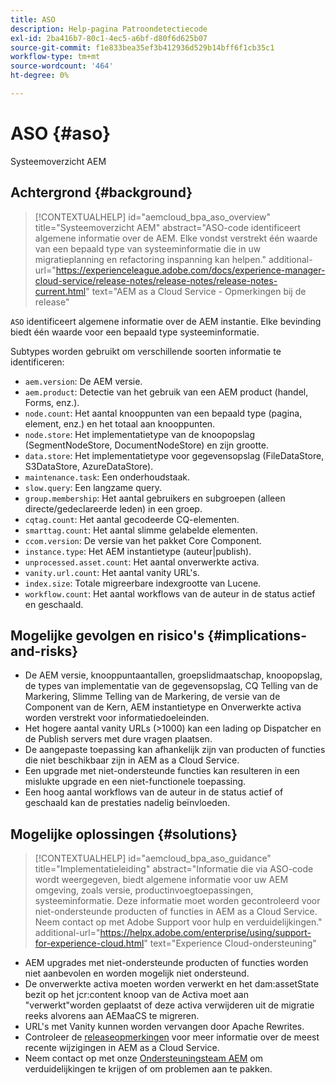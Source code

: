 ```yaml
---
title: ASO
description: Help-pagina Patroondetectiecode
exl-id: 2ba416b7-80c1-4ec5-a6bf-d80f6d625b07
source-git-commit: f1e833bea35ef3b412936d529b14bff6f1cb35c1
workflow-type: tm+mt
source-wordcount: '464'
ht-degree: 0%

---
```


# ASO {#aso}

Systeemoverzicht AEM

## Achtergrond {#background}

>[!CONTEXTUALHELP]
>id="aemcloud_bpa_aso_overview"
>title="Systeemoverzicht AEM"
>abstract="ASO-code identificeert algemene informatie over de AEM. Elke vondst verstrekt één waarde van een bepaald type van systeeminformatie die in uw migratieplanning en refactoring inspanning kan helpen."
>additional-url="https://experienceleague.adobe.com/docs/experience-manager-cloud-service/release-notes/release-notes/release-notes-current.html" text="AEM as a Cloud Service - Opmerkingen bij de release"

`ASO` identificeert algemene informatie over de AEM instantie. Elke bevinding biedt één waarde voor een bepaald type systeeminformatie.

Subtypes worden gebruikt om verschillende soorten informatie te identificeren:

* `aem.version`: De AEM versie.
* `aem.product`: Detectie van het gebruik van een AEM product (handel, Forms, enz.).
* `node.count`: Het aantal knooppunten van een bepaald type (pagina, element, enz.) en het totaal aan knooppunten.
* `node.store`: Het implementatietype van de knoopopslag (SegmentNodeStore, DocumentNodeStore) en zijn grootte.
* `data.store`: Het implementatietype voor gegevensopslag (FileDataStore, S3DataStore, AzureDataStore).
* `maintenance.task`: Een onderhoudstaak.
* `slow.query`: Een langzame query.
* `group.membership`: Het aantal gebruikers en subgroepen (alleen directe/gedeclareerde leden) in een groep.
* `cqtag.count`: Het aantal gecodeerde CQ-elementen.
* `smarttag.count`: Het aantal slimme gelabelde elementen.
* `ccom.version`: De versie van het pakket Core Component.
* `instance.type`: Het AEM instantietype (auteur|publish).
* `unprocessed.asset.count`: Het aantal onverwerkte activa.
* `vanity.url.count`: Het aantal vanity URL&#39;s.
* `index.size`: Totale migreerbare indexgrootte van Lucene.
* `workflow.count`: Het aantal workflows van de auteur in de status actief en geschaald.

## Mogelijke gevolgen en risico&#39;s {#implications-and-risks}

* De AEM versie, knooppuntaantallen, groepslidmaatschap, knoopopslag, de types van implementatie van de gegevensopslag, CQ Telling van de Markering, Slimme Telling van de Markering, de versie van de Component van de Kern, AEM instantietype en Onverwerkte activa worden verstrekt voor informatiedoeleinden.
* Het hogere aantal vanity URLs (>1000) kan een lading op Dispatcher en de Publish servers met dure vragen plaatsen.
* De aangepaste toepassing kan afhankelijk zijn van producten of functies die niet beschikbaar zijn in AEM as a Cloud Service.
* Een upgrade met niet-ondersteunde functies kan resulteren in een mislukte upgrade en een niet-functionele toepassing.
* Een hoog aantal workflows van de auteur in de status actief of geschaald kan de prestaties nadelig beïnvloeden.

## Mogelijke oplossingen {#solutions}

>[!CONTEXTUALHELP]
>id="aemcloud_bpa_aso_guidance"
>title="Implementatieleiding"
>abstract="Informatie die via ASO-code wordt weergegeven, biedt algemene informatie voor uw AEM omgeving, zoals versie, productinvoegtoepassingen, systeeminformatie. Deze informatie moet worden gecontroleerd voor niet-ondersteunde producten of functies in AEM as a Cloud Service. Neem contact op met Adobe Support voor hulp en verduidelijkingen."
>additional-url="https://helpx.adobe.com/enterprise/using/support-for-experience-cloud.html" text="Experience Cloud-ondersteuning"

* AEM upgrades met niet-ondersteunde producten of functies worden niet aanbevolen en worden mogelijk niet ondersteund.
* De onverwerkte activa moeten worden verwerkt en het dam:assetState bezit op het jcr:content knoop van de Activa moet aan &quot;verwerkt&quot;worden geplaatst of deze activa verwijderen uit de migratie reeks alvorens aan AEMaaCS te migreren.
* URL&#39;s met Vanity kunnen worden vervangen door Apache Rewrites.
* Controleer de [releaseopmerkingen](https://experienceleague.adobe.com/docs/experience-manager-cloud-service/release-notes/release-notes/release-notes-current.html) voor meer informatie over de meest recente wijzigingen in AEM as a Cloud Service.
* Neem contact op met onze [Ondersteuningsteam AEM](https://helpx.adobe.com/enterprise/using/support-for-experience-cloud.html) om verduidelijkingen te krijgen of om problemen aan te pakken.
